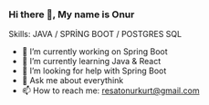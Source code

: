### Hi there 👋, My name is Onur

Skills: JAVA / SPRİNG BOOT / POSTGRES SQL

- 🔭 I’m currently working on Spring Boot 
- 🌱 I’m currently learning Java & React
- 🤔 I’m looking for help with Spring Boot 
- 💬 Ask me about everythink 
- 📫 How to reach me: resatonurkurt@gmail.com
